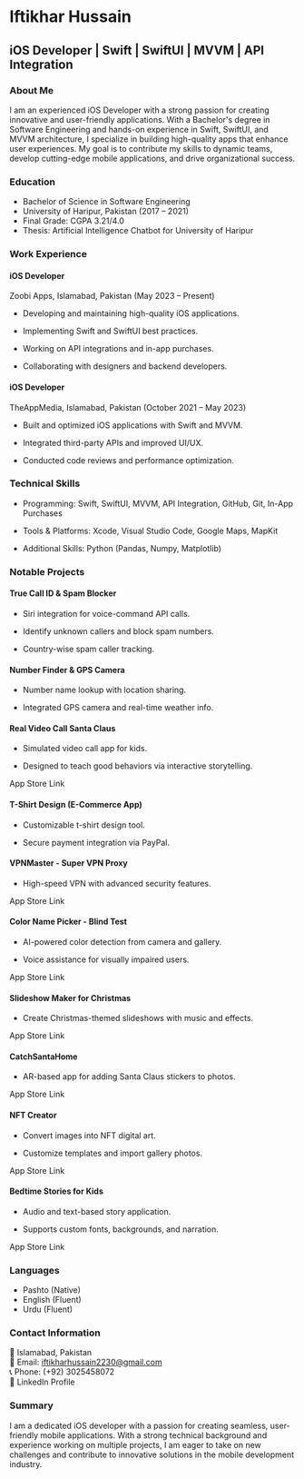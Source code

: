 # Iftikhar Hussain

## iOS Developer | Swift | SwiftUI | MVVM | API Integration

### About Me

I am an experienced iOS Developer with a strong passion for creating innovative and user-friendly applications. With a Bachelor's degree in Software Engineering and hands-on experience in Swift, SwiftUI, and MVVM architecture, I specialize in building high-quality apps that enhance user experiences. My goal is to contribute my skills to dynamic teams, develop cutting-edge mobile applications, and drive organizational success.

### Education

- Bachelor of Science in Software Engineering
- University of Haripur, Pakistan (2017 – 2021)
- Final Grade: CGPA 3.21/4.0
- Thesis: Artificial Intelligence Chatbot for University of Haripur

### Work Experience

#### iOS Developer
Zoobi Apps, Islamabad, Pakistan (May 2023 – Present)

- Developing and maintaining high-quality iOS applications.

- Implementing Swift and SwiftUI best practices.

- Working on API integrations and in-app purchases.

- Collaborating with designers and backend developers.

#### iOS Developer
TheAppMedia, Islamabad, Pakistan (October 2021 – May 2023)

- Built and optimized iOS applications with Swift and MVVM.

- Integrated third-party APIs and improved UI/UX.

- Conducted code reviews and performance optimization.

### Technical Skills

- Programming: Swift, SwiftUI, MVVM, API Integration, GitHub, Git, In-App Purchases

- Tools & Platforms: Xcode, Visual Studio Code, Google Maps, MapKit

- Additional Skills: Python (Pandas, Numpy, Matplotlib)

### Notable Projects

#### True Call ID & Spam Blocker

- Siri integration for voice-command API calls.

- Identify unknown callers and block spam numbers.

- Country-wise spam caller tracking.

#### Number Finder & GPS Camera

- Number name lookup with location sharing.

- Integrated GPS camera and real-time weather info.

#### Real Video Call Santa Claus

- Simulated video call app for kids.

- Designed to teach good behaviors via interactive storytelling.

App Store Link

#### T-Shirt Design (E-Commerce App)

- Customizable t-shirt design tool.

- Secure payment integration via PayPal.

#### VPNMaster - Super VPN Proxy

- High-speed VPN with advanced security features.

App Store Link

#### Color Name Picker - Blind Test

- AI-powered color detection from camera and gallery.

- Voice assistance for visually impaired users.

App Store Link

#### Slideshow Maker for Christmas

- Create Christmas-themed slideshows with music and effects.

App Store Link

#### CatchSantaHome

- AR-based app for adding Santa Claus stickers to photos.

App Store Link

#### NFT Creator

- Convert images into NFT digital art.

- Customize templates and import gallery photos.

App Store Link

#### Bedtime Stories for Kids

- Audio and text-based story application.

- Supports custom fonts, backgrounds, and narration.

App Store Link

### Languages

- Pashto (Native)
- English (Fluent)
- Urdu (Fluent)

### Contact Information

📍 Islamabad, Pakistan  
📧 Email: iftikharhussain2230@gmail.com  
📞 Phone: (+92) 3025458072    
🔗 LinkedIn Profile    

### Summary

I am a dedicated iOS developer with a passion for creating seamless, user-friendly mobile applications. With a strong technical background and experience working on multiple projects, I am eager to take on new challenges and contribute to innovative solutions in the mobile development industry.

